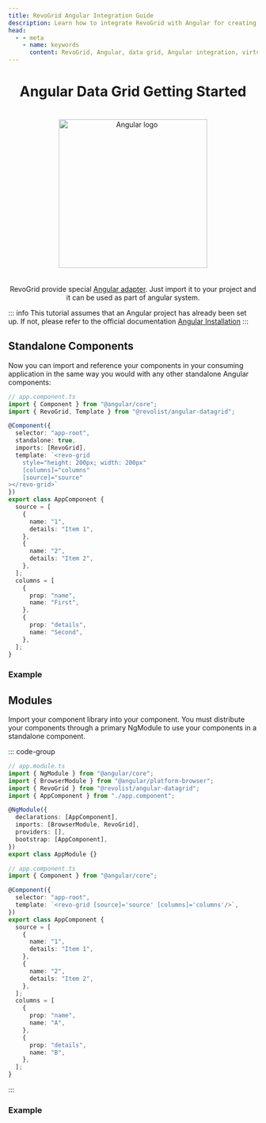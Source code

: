 ```yaml
---
title: RevoGrid Angular Integration Guide
description: Learn how to integrate RevoGrid with Angular for creating scalable data grids with virtual rows and columns, improving performance for large datasets.
head:
  - - meta
    - name: keywords
      content: RevoGrid, Angular, data grid, Angular integration, virtual grid, virtual rows, virtual columns, Angular grid example, grid performance, large data sets, customizable grid, RevoGrid Angular components
---
```



<div style="text-align: center">


# Angular Data Grid Getting Started

<img src="/angular.svg" alt="Angular logo" width="300" height="300" style="margin: 20px auto;" />

<p>

RevoGrid provide special [Angular adapter](https://github.com/revolist/angular-datagrid). Just import it to your project and it can be used as part of angular system.

</p>

</div>

::: info
This tutorial assumes that an Angular project has already been set up.
If not, please refer to the official documentation [Angular Installation](https://angular.dev/installation)
:::



<!--@include: ./install.md-->

## Standalone Components

Now you can import and reference your components in your consuming application in the same way you would with any other standalone Angular components:


```ts
// app.component.ts
import { Component } from "@angular/core";
import { RevoGrid, Template } from "@revolist/angular-datagrid";

@Component({
  selector: "app-root",
  standalone: true,
  imports: [RevoGrid],
  template: `<revo-grid
    style="height: 200px; width: 200px"
    [columns]="columns"
    [source]="source"
></revo-grid>`
})
export class AppComponent {
  source = [
    {
      name: "1",
      details: "Item 1",
    },
    {
      name: "2",
      details: "Item 2",
    },
  ];
  columns = [
    {
      prop: "name",
      name: "First",
    },
    {
      prop: "details",
      name: "Second",
    },
  ];
}
```

### Example

<!--@include: ../../demo/angular/angular-datagrid.md-->



## Modules

Import your component library into your component. You must distribute your components through a primary NgModule to use your components in a standalone component.

::: code-group

```ts [app.module.ts]
// app.module.ts
import { NgModule } from "@angular/core";
import { BrowserModule } from "@angular/platform-browser";
import { RevoGrid } from "@revolist/angular-datagrid";
import { AppComponent } from "./app.component";

@NgModule({
  declarations: [AppComponent],
  imports: [BrowserModule, RevoGrid],
  providers: [],
  bootstrap: [AppComponent],
})
export class AppModule {}
```

```ts [app.component.ts]
// app.component.ts
import { Component } from "@angular/core";

@Component({
  selector: "app-root",
  template: `<revo-grid [source]='source' [columns]='columns'/>`,
})
export class AppComponent {
  source = [
    {
      name: "1",
      details: "Item 1",
    },
    {
      name: "2",
      details: "Item 2",
    },
  ];
  columns = [
    {
      prop: "name",
      name: "A",
    },
    {
      prop: "details",
      name: "B",
    },
  ];
}
```
:::

### Example

<!--@include: ../../demo/angular/angular.sample.module.md-->
